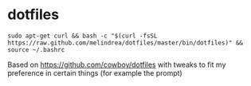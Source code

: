 dotfiles
========

`sudo apt-get curl && bash -c "$(curl -fsSL https://raw.github.com/melindrea/dotfiles/master/bin/dotfiles)" && source ~/.bashrc`

Based on https://github.com/cowboy/dotfiles with tweaks to fit my preference in certain things (for example the prompt)
